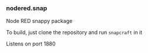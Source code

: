 ### nodered.snap
Node  RED snappy package

To build, just clone the repository and run `snapcraft` in it

Listens on port 1880
